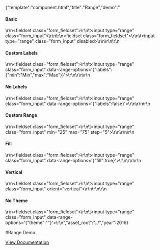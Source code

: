 {"template":"component.html","title":"Range","demo":"<h4>Basic</h4>\r\n<fieldset class=\"form_fieldset\">\r\n\t<input type=\"range\" class=\"form_input\">\r\n</fieldset>\r\n<fieldset class=\"form_fieldset\">\r\n\t<input type=\"range\" class=\"form_input\" disabled>\r\n</fieldset>\r\n\r\n<h4>Custom Labels</h4>\r\n<fieldset class=\"form_fieldset\">\r\n\t<input type=\"range\" class=\"form_input\" data-range-options='{\"labels\":{\"min\":\"Min\",\"max\":\"Max\"}}'>\r\n</fieldset>\r\n\r\n<h4>No Labels</h4>\r\n<fieldset class=\"form_fieldset\">\r\n\t<input type=\"range\" class=\"form_input\" data-range-options='{\"labels\":false}'>\r\n</fieldset>\r\n\r\n<h4>Custom Range</h4>\r\n<fieldset class=\"form_fieldset\">\r\n\t<input type=\"range\" class=\"form_input\" min=\"25\" max=\"75\" step=\"5\">\r\n</fieldset>\r\n\r\n<h4>Fill</h4>\r\n<fieldset class=\"form_fieldset\">\r\n\t<input type=\"range\" class=\"form_input\" data-range-options='{\"fill\":true}'>\r\n</fieldset>\r\n\r\n<h4>Vertical</h4>\r\n<fieldset class=\"form_fieldset\">\r\n\t<input type=\"range\" class=\"form_input\" orient=\"vertical\">\r\n</fieldset>\r\n\r\n<h4>No Theme</h4>\r\n<fieldset class=\"form_fieldset\">\r\n\t<input type=\"range\" class=\"form_input\" data-range-options='{\"theme\":\"\"}'>\r\n</fieldset>","asset_root":"../","year":2016}

 #Range Demo
<p class="back_link"><a href="https://formstone.it/components/range">View Documentation</a></p>
